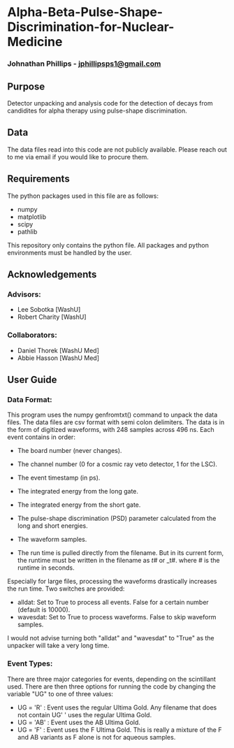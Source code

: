 # Alpha-Beta-Pulse-Shape-Discrimination-for-Nuclear-Medicine
### Johnathan Phillips - jphillipsps1@gmail.com
  
## Purpose
Detector unpacking and analysis code for the detection of decays from candidites for alpha therapy using pulse-shape discrimination.

## Data
The data files read into this code are not publicly available. Please reach out to me via email if you would like to procure them.

## Requirements
The python packages used in this file are as follows:
* numpy
* matplotlib
* scipy
* pathlib
  
This repository only contains the python file. All packages and python environments must be handled by the user.

## Acknowledgements 

### Advisors:
* Lee Sobotka [WashU]
* Robert Charity [WashU]
### Collaborators:
* Daniel Thorek [WashU Med]
* Abbie Hasson [WashU Med]

## User Guide

### Data Format:
This program uses the numpy genfromtxt() command to unpack the data files. The data files are csv format with semi colon delimiters. The data is in the form of digitized waveforms, with 248 samples across 496 ns. Each event contains in order:
* The board number (never changes).
* The channel number (0 for a cosmic ray veto detector, 1 for the LSC).
* The event timestamp (in ps).
* The integrated energy from the long gate.
* The integrated energy from the short gate.
* The pulse-shape discrimination (PSD) parameter calculated from the long and short energies.
* The waveform samples.

* The run time is pulled directly from the filename. But in its current form, the runtime must be written in the filename as _t#_ or _t#. where # is the runtime in seconds. 

Especially for large files, processing the waveforms drastically increases the run time. Two switches are provided:
* alldat: Set to True to process all events. False for a certain number (default is 10000).
* wavesdat: Set to True to process waveforms. False to skip waveform samples.

I would not advise turning both "alldat" and "wavesdat" to "True" as the unpacker will take a very long time.

### Event Types:
There are three major categories for events, depending on the scintillant used. There are then three options for running the code by changing the variable "UG" to one of three values:
* UG = 'R' : Event uses the regular Ultima Gold. Any filename that does not contain UG' ' uses the regular Ultima Gold.
* UG = 'AB' : Event uses the AB Ultima Gold.
* UG = 'F' : Event uses the F Ultima Gold. This is really a mixture of the F and AB variants as F alone is not for aqueous samples.
